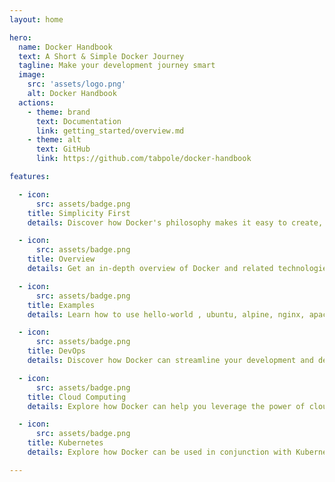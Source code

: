 ```yaml
---
layout: home

hero:
  name: Docker Handbook
  text: A Short & Simple Docker Journey
  tagline: Make your development journey smart
  image:
    src: 'assets/logo.png'
    alt: Docker Handbook
  actions:
    - theme: brand
      text: Documentation
      link: getting_started/overview.md
    - theme: alt
      text: GitHub
      link: https://github.com/tabpole/docker-handbook

features:

  - icon: 
      src: assets/badge.png
    title: Simplicity First
    details: Discover how Docker's philosophy makes it easy to create, deploy, and manage your applications, even in complex environments.

  - icon:
      src: assets/badge.png
    title: Overview
    details: Get an in-depth overview of Docker and related technologies such as images, containers including Docker Compose, Docker Registry.

  - icon: 
      src: assets/badge.png
    title: Examples
    details: Learn how to use hello-world , ubuntu, alpine, nginx, apache, tomcat etc. usint docker.

  - icon: 
      src: assets/badge.png
    title: DevOps
    details: Discover how Docker can streamline your development and deployment workflows, making DevOps easier and more efficient.

  - icon:
      src: assets/badge.png
    title: Cloud Computing
    details: Explore how Docker can help you leverage the power of cloud computing by simplifying application deployment and management.

  - icon: 
      src: assets/badge.png
    title: Kubernetes
    details: Explore how Docker can be used in conjunction with Kubernetes to orchestrate and scale containerized applications.

---
```

